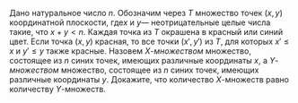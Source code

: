 Дано натуральное число $n$. Обозначим через $T$ множество точек $\left( x,y \right)$ координатной плоскости, где$x$ и $y$— неотрицательные целые числа такие, что $x+y < n$. Каждая точка из $T$ окрашена в красный или синий цвет. Если точка $\left( x,y \right)$ красная, то все точки $\left( x',y' \right)$ из $T$, для которых $x'\le x$ и $y'\le y$ также красные. Назовем $X$-<i>множеством</i> множество, состоящее из $n$ синих точек, имеющих различные координаты $x$, а $Y$-<i>множеством</i> множество, состоящее из $n$ синих точек, имеющих различные координаты $y$. Докажите, что количество $X$-множеств равно количеству $Y$-множеств.
